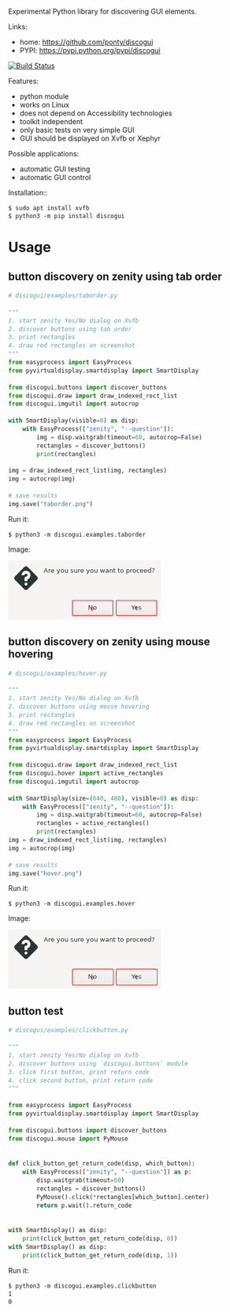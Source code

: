 Experimental Python library for discovering GUI elements.

Links:
 * home: https://github.com/ponty/discogui
 * PYPI: https://pypi.python.org/pypi/discogui

[![Build Status](https://travis-ci.org/ponty/discogui.svg?branch=master)](https://travis-ci.org/ponty/discogui)

Features:
 * python module
 * works on Linux
 * does not depend on Accessibility technologies
 * toolkit independent
 * only basic tests on very simple GUI
 * GUI should be displayed on Xvfb or Xephyr
 
Possible applications:
 * automatic GUI testing
 * automatic GUI control

Installation::
    
```console
$ sudo apt install xvfb
$ python3 -m pip install discogui
```

Usage
=====


button discovery on zenity using tab order
------------------------------------------

```py
# discogui/examples/taborder.py

"""
1. start zenity Yes/No dialog on Xvfb
2. discover buttons using tab order
3. print rectangles
4. draw red rectangles on screenshot
"""
from easyprocess import EasyProcess
from pyvirtualdisplay.smartdisplay import SmartDisplay

from discogui.buttons import discover_buttons
from discogui.draw import draw_indexed_rect_list
from discogui.imgutil import autocrop

with SmartDisplay(visible=0) as disp:
    with EasyProcess(["zenity", "--question"]):
        img = disp.waitgrab(timeout=60, autocrop=False)
        rectangles = discover_buttons()
        print(rectangles)

img = draw_indexed_rect_list(img, rectangles)
img = autocrop(img)

# save results
img.save("taborder.png")

```

<!-- embedme doc/gen/python3_-m_discogui.examples.taborder.txt -->
Run it:
```console
$ python3 -m discogui.examples.taborder
```

Image:

![](/doc/gen/taborder.png)


button discovery on zenity using mouse hovering
-----------------------------------------------

```py
# discogui/examples/hover.py

"""
1. start zenity Yes/No dialog on Xvfb
2. discover buttons using mouse hovering
3. print rectangles
4. draw red rectangles on screenshot
"""
from easyprocess import EasyProcess
from pyvirtualdisplay.smartdisplay import SmartDisplay

from discogui.draw import draw_indexed_rect_list
from discogui.hover import active_rectangles
from discogui.imgutil import autocrop

with SmartDisplay(size=(640, 480), visible=0) as disp:
    with EasyProcess(["zenity", "--question"]):
        img = disp.waitgrab(timeout=60, autocrop=False)
        rectangles = active_rectangles()
        print(rectangles)
img = draw_indexed_rect_list(img, rectangles)
img = autocrop(img)

# save results
img.save("hover.png")

```

<!-- embedme doc/gen/python3_-m_discogui.examples.hover.txt -->
Run it:
```console
$ python3 -m discogui.examples.hover
```


Image:

![](/doc/gen/hover.png)

button test
-----------

```py
# discogui/examples/clickbutton.py

"""
1. start zenity Yes/No dialog on Xvfb
2. discover buttons using `discogui.buttons` module
3. click first button, print return code
4. click second button, print return code
"""

from easyprocess import EasyProcess
from pyvirtualdisplay.smartdisplay import SmartDisplay

from discogui.buttons import discover_buttons
from discogui.mouse import PyMouse


def click_button_get_return_code(disp, which_button):
    with EasyProcess(["zenity", "--question"]) as p:
        disp.waitgrab(timeout=60)
        rectangles = discover_buttons()
        PyMouse().click(*rectangles[which_button].center)
        return p.wait().return_code


with SmartDisplay() as disp:
    print(click_button_get_return_code(disp, 0))
with SmartDisplay() as disp:
    print(click_button_get_return_code(disp, 1))

```

<!-- embedme doc/gen/python3_-m_discogui.examples.clickbutton.txt -->
Run it:
```console
$ python3 -m discogui.examples.clickbutton
1
0
```






